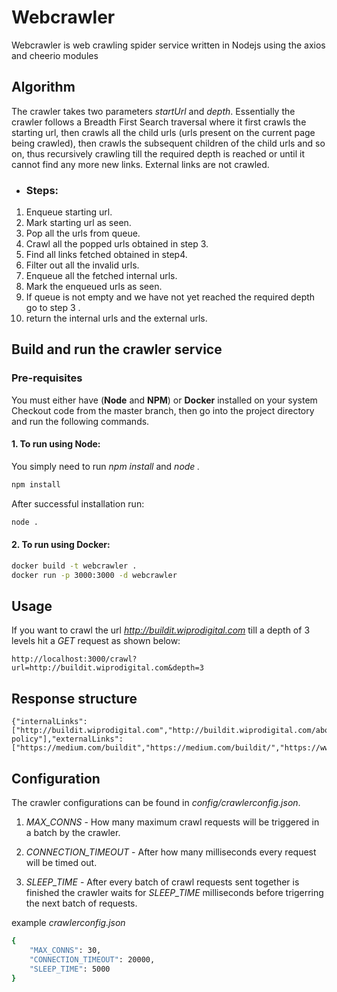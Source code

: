 # Webcrawler

Webcrawler is web crawling spider service written in Nodejs using the axios and cheerio modules

## Algorithm
The crawler takes two parameters *startUrl* and *depth*. Essentially the crawler follows a Breadth First Search traversal where it first crawls the starting url, then crawls all the child urls (urls present on the current page being crawled), then crawls the subsequent children of the child urls and so on, thus recursively crawling till the required depth is reached or until it cannot find any more new links. External links are not crawled.

- ### Steps:

1. Enqueue starting url.
2. Mark starting url as seen.
3. Pop all the urls from queue.
4. Crawl all the popped urls obtained in step 3.
5. Find all links fetched obtained in step4.
6. Filter out all the invalid urls.
7. Enqueue all the fetched internal urls.
8. Mark the enqueued urls as seen.
9. If queue is not empty and we have not yet reached the required depth go to step 3 .
10. return the internal urls and the external urls.

## Build and run the crawler service
### Pre-requisites
You must either have (**Node** and **NPM**) or **Docker** installed on your system
Checkout code from the master branch, then go into the project directory and run the following commands.
#### 1. To run using Node:
You simply need to run *npm install* and *node .*




```bash
npm install
```
After successful installation run:

```bash
node .
```
#### 2. To run using Docker:

```bash
docker build -t webcrawler .
docker run -p 3000:3000 -d webcrawler
```

## Usage
If you want to crawl the url *http://buildit.wiprodigital.com* till a depth of 3 levels hit a *GET* request as shown below:

```
http://localhost:3000/crawl?url=http://buildit.wiprodigital.com&depth=3
```

## Response structure
```
{"internalLinks":["http://buildit.wiprodigital.com","http://buildit.wiprodigital.com/about/","http://buildit.wiprodigital.com/careers/","http://buildit.wiprodigital.com/locations/","http://buildit.wiprodigital.com/","https://wiprodigital.com/privacy-policy"],"externalLinks":["https://medium.com/buildit","https://medium.com/buildit/","https://www.instagram.com/buildit_tech","https://twitter.com/buildit_tech","https://www.linkedin.com/company/buildit.","https://github.com/buildit"]}
```

## Configuration
The crawler configurations can be found in *config/crawlerconfig.json*. 

1. *MAX_CONNS* - How many maximum crawl requests will be triggered in a batch by the crawler. 

2. *CONNECTION_TIMEOUT* - After how many milliseconds every request will be timed out. 

3. *SLEEP_TIME* - After every batch of crawl requests sent together is finished the crawler waits for *SLEEP_TIME* milliseconds before trigerring the next batch of requests.

example *crawlerconfig.json*

```bash
{
    "MAX_CONNS": 30,
    "CONNECTION_TIMEOUT": 20000,
    "SLEEP_TIME": 5000 
}

```
